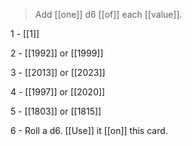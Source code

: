 


>Add [[one]] d6 [[of]] each [[value]].

1 - [[1]]

2 - [[1992]] or [[1999]]

3 - [[2013]] or [[2023]]

4 - [[1997]] or [[2020]]

5 - [[1803]] or [[1815]]

6 - Roll a d6. [[Use]] it [[on]] this card.